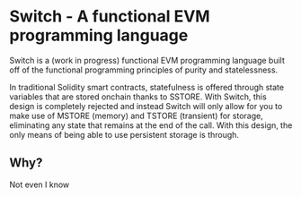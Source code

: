 # Switch - A functional EVM programming language
Switch is a (work in progress) functional EVM programming language built off of the functional programming principles of purity and statelessness.

In traditional Solidity smart contracts, statefulness is offered through state variables that are stored onchain thanks to SSTORE. With Switch, this design is completely rejected and instead Switch will only allow for you to make use of MSTORE (memory) and TSTORE (transient) for storage, eliminating any state that remains at the end of the call. With this design, the only means of being able to use persistent storage is through.

## Why?
Not even I know
